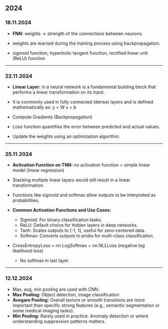 ## 2024

### 18.11.2024
- **FNN:** weights -> strength of the connections between neurons. 

- weights are learned during the training process using backpropagation.

- sigmoid function, hyperbolic tangent function, rectified linear unit (ReLU) function

---

### 22.11.2024
- **Linear Layer:** in a neural network is a fundamental building block that performs a linear transformation on its input. 

- It is commonly used in fully connected (dense) layers and is defined mathematically as: y = W x + b

- Compute Gradients (Backpropagation)

- Loss function quantifies the error between predicted and actual values.

- Update the weights using an optimization algorithm.

---

### 25.11.2024
- **Activation Function on TNN:** no activation function = simple linear model (linear regression)

- Stacking multiple linear layers would still result in a linear transformation.

- Functions like sigmoid and softmax allow outputs to be interpreted as probabilities.

- **Common Activation Functions and Use Cases:**
    - Sigmoid: For binary classification tasks.
    - ReLU: Default choice for hidden layers in deep networks.
    - Tanh: Scales outputs to [-1, 1], useful for zero-centered data.
    - Softmax: Converts outputs to probs for multi-class classification.

- CrossEntropyLoss = nn.LogSoftmax + nn.NLLLoss (negative log likelihood loss)
    - No softmax in last layer.


---

### 12.12.2024
- Max, avg, min pooling are used with CNN.
- **Max Pooling:** Object detection, image classification
- **Avegare Pooling:** Overall texture or smooth transitions are more important than specific strong features (e.g., semantic segmentation or some medical imaging tasks).
- **Min Pooling:** Rarely used in practice. Anomaly detection or where understanding suppression patterns matters.

